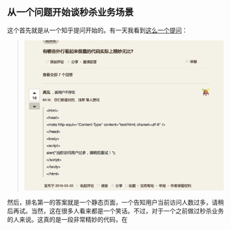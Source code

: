 从一个问题开始谈秒杀业务场景
---

这个首先就是从一个知乎提问开始的。有一天我看到[这么一个提问](https://www.zhihu.com/question/46927678/answer/103463441)：
> ![知乎提问](./images/zhihu-1.png)

然后，排名第一的答案就是一个静态页面，一个告知用户当前访问人数过多，请稍后再试。当然，这在很多人看来都是一个笑话。不过，对于一个之前做过秒杀业务的人来说。这真的是一段非常精妙的代码，在
